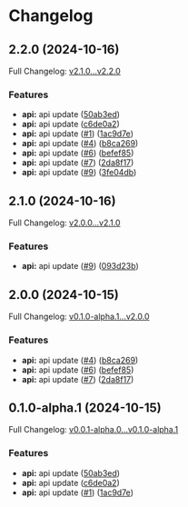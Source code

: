 # Changelog

## 2.2.0 (2024-10-16)

Full Changelog: [v2.1.0...v2.2.0](https://github.com/MpesaFlow/mpesaflow-python/compare/v2.1.0...v2.2.0)

### Features

* **api:** api update ([50ab3ed](https://github.com/MpesaFlow/mpesaflow-python/commit/50ab3edb09eda957c1b362ef9baac1d18c73d7b1))
* **api:** api update ([c6de0a2](https://github.com/MpesaFlow/mpesaflow-python/commit/c6de0a2f36823da364b39acf65386033d1ee0ffe))
* **api:** api update ([#1](https://github.com/MpesaFlow/mpesaflow-python/issues/1)) ([1ac9d7e](https://github.com/MpesaFlow/mpesaflow-python/commit/1ac9d7e025386b5830485e6b3a27bb5821548b66))
* **api:** api update ([#4](https://github.com/MpesaFlow/mpesaflow-python/issues/4)) ([b8ca269](https://github.com/MpesaFlow/mpesaflow-python/commit/b8ca26905f7c970041c0020160a858c361080fe2))
* **api:** api update ([#6](https://github.com/MpesaFlow/mpesaflow-python/issues/6)) ([befef85](https://github.com/MpesaFlow/mpesaflow-python/commit/befef85463871dcb102506de1a647f4587d39e82))
* **api:** api update ([#7](https://github.com/MpesaFlow/mpesaflow-python/issues/7)) ([2da8f17](https://github.com/MpesaFlow/mpesaflow-python/commit/2da8f17e5e0a4dbc01e3854d3e126fdf742d2f06))
* **api:** api update ([#9](https://github.com/MpesaFlow/mpesaflow-python/issues/9)) ([3fe04db](https://github.com/MpesaFlow/mpesaflow-python/commit/3fe04dbab7c5533d5f230fd55548e2086f70fe0c))

## 2.1.0 (2024-10-16)

Full Changelog: [v2.0.0...v2.1.0](https://github.com/MpesaFlow/mpesaflow-python/compare/v2.0.0...v2.1.0)

### Features

* **api:** api update ([#9](https://github.com/MpesaFlow/mpesaflow-python/issues/9)) ([093d23b](https://github.com/MpesaFlow/mpesaflow-python/commit/093d23b1356d14278b5360f4baea3db0eea34f9b))

## 2.0.0 (2024-10-15)

Full Changelog: [v0.1.0-alpha.1...v2.0.0](https://github.com/MpesaFlow/mpesaflow-python/compare/v0.1.0-alpha.1...v2.0.0)

### Features

* **api:** api update ([#4](https://github.com/MpesaFlow/mpesaflow-python/issues/4)) ([b8ca269](https://github.com/MpesaFlow/mpesaflow-python/commit/b8ca26905f7c970041c0020160a858c361080fe2))
* **api:** api update ([#6](https://github.com/MpesaFlow/mpesaflow-python/issues/6)) ([befef85](https://github.com/MpesaFlow/mpesaflow-python/commit/befef85463871dcb102506de1a647f4587d39e82))
* **api:** api update ([#7](https://github.com/MpesaFlow/mpesaflow-python/issues/7)) ([2da8f17](https://github.com/MpesaFlow/mpesaflow-python/commit/2da8f17e5e0a4dbc01e3854d3e126fdf742d2f06))

## 0.1.0-alpha.1 (2024-10-15)

Full Changelog: [v0.0.1-alpha.0...v0.1.0-alpha.1](https://github.com/MpesaFlow/mpesaflow-python/compare/v0.0.1-alpha.0...v0.1.0-alpha.1)

### Features

* **api:** api update ([50ab3ed](https://github.com/MpesaFlow/mpesaflow-python/commit/50ab3edb09eda957c1b362ef9baac1d18c73d7b1))
* **api:** api update ([c6de0a2](https://github.com/MpesaFlow/mpesaflow-python/commit/c6de0a2f36823da364b39acf65386033d1ee0ffe))
* **api:** api update ([#1](https://github.com/MpesaFlow/mpesaflow-python/issues/1)) ([1ac9d7e](https://github.com/MpesaFlow/mpesaflow-python/commit/1ac9d7e025386b5830485e6b3a27bb5821548b66))
